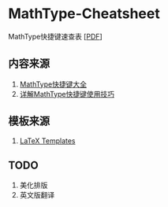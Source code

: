 # MathType-Cheatsheet

MathType快捷键速查表 [[PDF](https://github.com/zxl19/MathType-Cheatsheet/blob/master/cheatsheet.pdf)]

## 内容来源

1. [MathType快捷键大全](https://www.mathtype.cn/jiqiao/changyong-kuaijiejian.html)
2. [详解MathType快捷键使用技巧](https://www.mathtype.cn/jiqiao/mathtype-kuaijiejian-shiyong.html)

## 模板来源

1. [LaTeX Templates](http://www.latextemplates.com/template/cheatsheet)

## TODO

1. 美化排版
2. 英文版翻译
